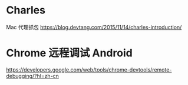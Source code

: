 # Charles

Mac 代理抓包
https://blog.devtang.com/2015/11/14/charles-introduction/

# Chrome 远程调试 Android

https://developers.google.com/web/tools/chrome-devtools/remote-debugging/?hl=zh-cn
